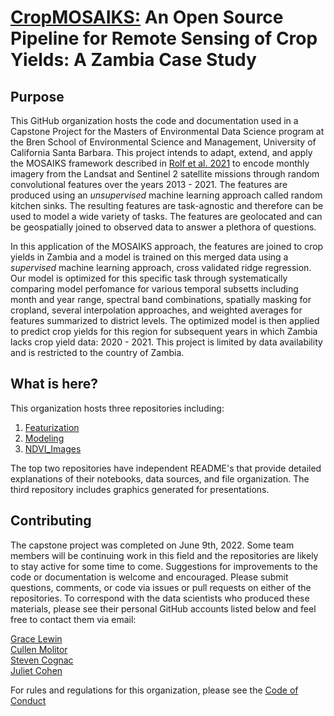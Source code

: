 # [CropMOSAIKS:](https://bren.ucsb.edu/projects/open-source-pipeline-remote-sensing-crop-yields-under-environmental-change-sub-saharan) An Open Source Pipeline for Remote Sensing of Crop Yields: A Zambia Case Study

## Purpose

This GitHub organization hosts the code and documentation used in a Capstone Project for the Masters of Environmental Data Science program at the Bren School of Environmental Science and Management, University of California Santa Barbara. This project intends to adapt, extend, and apply the MOSAIKS framework described in [Rolf et al. 2021](https://www.nature.com/articles/s41467-021-24638-z) to encode monthly imagery from the Landsat and Sentinel 2 satellite missions through random convolutional features over the years 2013 - 2021. The features are produced using an _unsupervised_ machine learning approach called random kitchen sinks. The resulting features are task-agnostic and therefore can be used to model a wide variety of tasks. The features are geolocated and can be geospatially joined to observed data to answer a plethora of questions. 

In this application of the MOSAIKS approach, the features are joined to crop yields in Zambia and a model is trained on this merged data using a _supervised_ machine learning approach, cross validated ridge regression. Our model is optimized for this specific task through systematically comparing model perfomance for various temporal subsetts including month and year range, spectral band combinations, spatially masking for cropland, several interpolation approaches, and weighted averages for features summarized to district levels. The optimized model is then applied to predict crop yields for this region for subsequent years in which Zambia lacks crop yield data: 2020 - 2021. This project is limited by data availability and is restricted to the country of Zambia.

## What is here?

This organization hosts three repositories including:
 1. [Featurization](https://github.com/cropmosaiks/Featurization)
 2. [Modeling](https://github.com/cropmosaiks/Modeling)
 3. [NDVI_Images](https://github.com/cropmosaiks/NDVI_Images)

The top two repositories have independent README's that provide detailed explanations of their notebooks, data sources, and file organization. The third repository includes graphics generated for presentations.

## Contributing

The capstone project was completed on June 9th, 2022. Some team members will be continuing work in this field and the repositories are likely to stay active for some time to come. Suggestions for improvements to the code or documentation is welcome and encouraged. Please submit questions, comments, or code via issues or pull requests on either of the repositories. To correspond with the data scientists who produced these materials, please see their personal GitHub accounts listed below and feel free to contact them via email:

[Grace Lewin](https://github.com/gracelewin)\
[Cullen Molitor](https://github.com/cullen-molitor)\
[Steven Cognac](https://github.com/cognack)\
[Juliet Cohen](https://github.com/julietcohen)

For rules and regulations for this organization, please see the [Code of Conduct](https://github.com/cropmosaiks/.github/blob/main/CODE_OF_CONDUCT.md)
